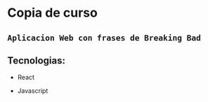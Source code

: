 # Copia de curso

## `Aplicacion Web con frases de Breaking Bad`

## Tecnologias: 

- React

- Javascript


